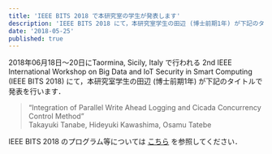 ```yaml
---
title: 'IEEE BITS 2018 で本研究室の学生が発表します'
description: 'IEEE BITS 2018 にて，本研究室学生の田辺 (博士前期1年) が下記のタイトルで発表を行います．'
date: '2018-05-25'
published: true
---
```


2018年06月18日〜20日にTaormina, Sicily, Italy で行われる 2nd IEEE International Workshop on Big Data and IoT Security in Smart Computing (IEEE BITS 2018) にて，本研究室学生の田辺 (博士前期1年) が下記のタイトルで発表を行います．

> “Integration of Parallel Write Ahead Logging and Cicada Concurrency Control Method”  
Takayuki Tanabe, Hideyuki Kawashima, Osamu Tatebe

IEEE BITS 2018 のプログラム等については [こちら](http://www.yama.info.waseda.ac.jp/bits2018/) を参照してください．
